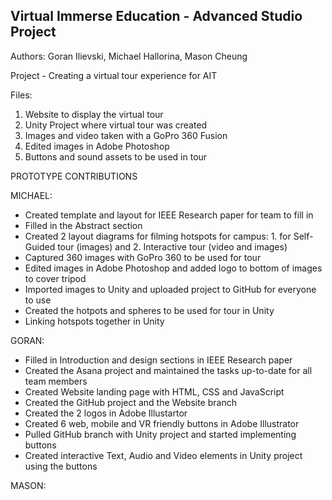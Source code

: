 ## Virtual Immerse Education - Advanced Studio Project

Authors: Goran Ilievski, Michael Hallorina, Mason Cheung

Project - Creating a virtual tour experience for AIT

Files: 

1. Website to display the virtual tour
2. Unity Project where virtual tour was created
3. Images and video taken with a GoPro 360 Fusion
4. Edited images in Adobe Photoshop
5. Buttons and sound assets to be used in tour

PROTOTYPE CONTRIBUTIONS

MICHAEL:
- Created template and layout for IEEE Research paper for team to fill in
- Filled in the Abstract section
- Created 2 layout diagrams for filming hotspots for campus: 1. for Self-Guided tour (images) and 2. Interactive tour (video and images)
- Captured 360 images with GoPro 360 to be used for tour
- Edited images in Adobe Photoshop and added logo to bottom of images to cover tripod
- Imported images to Unity and uploaded project to GitHub for everyone to use
- Created the hotpots and spheres to be used for tour in Unity
- Linking hotspots together in Unity

GORAN:
- Filled in Introduction and design sections in IEEE Research paper
- Created the Asana project and maintained the tasks up-to-date for all team members
- Created Website landing page with HTML, CSS and JavaScript
- Created the GitHub project and the Website branch
- Created the 2 logos in Adobe Illustartor
- Created 6 web, mobile and VR friendly buttons in Adobe Illustrator
- Pulled GitHub branch with Unity project and started implementing buttons
- Created interactive Text, Audio and Video elements in Unity project using the buttons

MASON:

